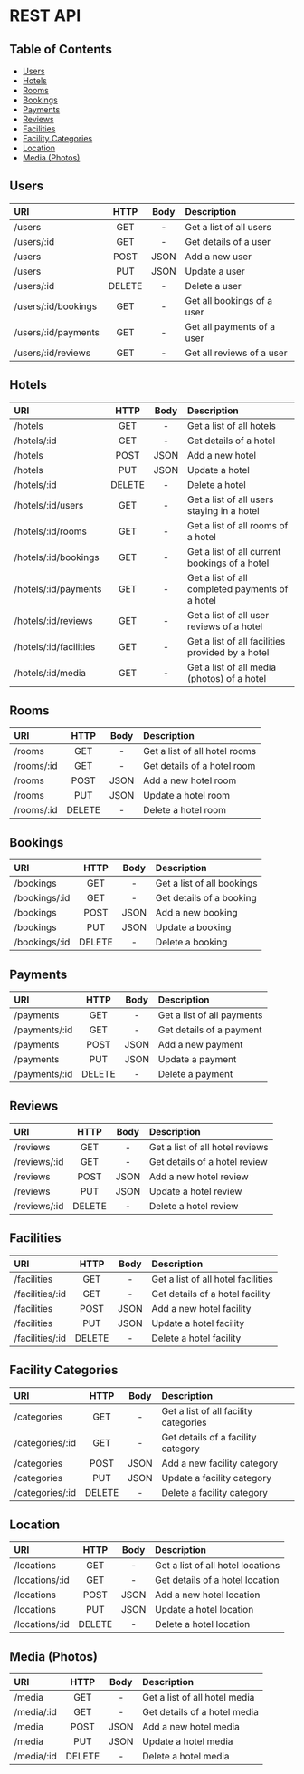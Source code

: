 # REST API

## Table of Contents
- [Users](#users)
- [Hotels](#hotels)
- [Rooms](#rooms)
- [Bookings](#bookings)
- [Payments](#payments)
- [Reviews](#reviews)
- [Facilities](#facilities)
- [Facility Categories](#facility-categories)
- [Location](#location)
- [Media (Photos)](#media-photos)

## Users
| URI                 | HTTP   | Body  | Description                |
| :------------------ | :----: | :---: | :------------------------- |
| /users              | GET    | -     | Get a list of all users    |
| /users/:id          | GET    | -     | Get details of a user      |
| /users              | POST   | JSON  | Add a new user             |
| /users              | PUT    | JSON  | Update a user              |
| /users/:id          | DELETE | -     | Delete a user              |
| /users/:id/bookings | GET    | -     | Get all bookings of a user |
| /users/:id/payments | GET    | -     | Get all payments of a user |
| /users/:id/reviews  | GET    | -     | Get all reviews of a user  |

## Hotels
| URI                    | HTTP   | Body  | Description                                      |
| :--------------------- | :----: | :---: | :----------------------------------------------- |
| /hotels                | GET    | -     | Get a list of all hotels                         |
| /hotels/:id            | GET    | -     | Get details of a hotel                           |
| /hotels                | POST   | JSON  | Add a new hotel                                  |
| /hotels                | PUT    | JSON  | Update a hotel                                   |
| /hotels/:id            | DELETE | -     | Delete a hotel                                   |
| /hotels/:id/users      | GET    | -     | Get a list of all users staying in a hotel       |
| /hotels/:id/rooms      | GET    | -     | Get a list of all rooms of a hotel               |
| /hotels/:id/bookings   | GET    | -     | Get a list of all current bookings of a hotel    |
| /hotels/:id/payments   | GET    | -     | Get a list of all completed payments of a hotel  |
| /hotels/:id/reviews    | GET    | -     | Get a list of all user reviews of a hotel        |
| /hotels/:id/facilities | GET    | -     | Get a list of all facilities provided by a hotel |
| /hotels/:id/media      | GET    | -     | Get a list of all media (photos) of a hotel      |

## Rooms
| URI        | HTTP   | Body  | Description                   |
| :--------- | :----: | :---: | :---------------------------- |
| /rooms     | GET    | -     | Get a list of all hotel rooms |
| /rooms/:id | GET    | -     | Get details of a hotel room   |
| /rooms     | POST   | JSON  | Add a new hotel room          |
| /rooms     | PUT    | JSON  | Update a hotel room           |
| /rooms/:id | DELETE | -     | Delete a hotel room           |

## Bookings
| URI           | HTTP   | Body  | Description                |
| :------------ | :----: | :---: | :------------------------- |
| /bookings     | GET    | -     | Get a list of all bookings |
| /bookings/:id | GET    | -     | Get details of a booking   |
| /bookings     | POST   | JSON  | Add a new booking          |
| /bookings     | PUT    | JSON  | Update a booking           |
| /bookings/:id | DELETE | -     | Delete a booking           |

## Payments
| URI           | HTTP   | Body  | Description                |
| :------------ | :----: | :---: | :------------------------- |
| /payments     | GET    | -     | Get a list of all payments |
| /payments/:id | GET    | -     | Get details of a payment   |
| /payments     | POST   | JSON  | Add a new payment          |
| /payments     | PUT    | JSON  | Update a payment           |
| /payments/:id | DELETE | -     | Delete a payment           |

## Reviews
| URI          | HTTP   | Body  | Description                     |
| :----------- | :----: | :---: | :------------------------------ |
| /reviews     | GET    | -     | Get a list of all hotel reviews |
| /reviews/:id | GET    | -     | Get details of a hotel review   |
| /reviews     | POST   | JSON  | Add a new hotel review          |
| /reviews     | PUT    | JSON  | Update a hotel review           |
| /reviews/:id | DELETE | -     | Delete a hotel review           |

## Facilities
| URI             | HTTP   | Body  | Description                        |
| :-------------- | :----: | :---: | :--------------------------------- |
| /facilities     | GET    | -     | Get a list of all hotel facilities |
| /facilities/:id | GET    | -     | Get details of a hotel facility    |
| /facilities     | POST   | JSON  | Add a new hotel facility           |
| /facilities     | PUT    | JSON  | Update a hotel facility            |
| /facilities/:id | DELETE | -     | Delete a hotel facility            |

## Facility Categories
| URI             | HTTP   | Body  | Description                           |
| :-------------- | :----: | :---: | :------------------------------------ |
| /categories     | GET    | -     | Get a list of all facility categories |
| /categories/:id | GET    | -     | Get details of a facility category    |
| /categories     | POST   | JSON  | Add a new facility category           |
| /categories     | PUT    | JSON  | Update a facility category            |
| /categories/:id | DELETE | -     | Delete a facility category            |

## Location
| URI            | HTTP   | Body  | Description                       |
| :------------- | :----: | :---: | :-------------------------------- |
| /locations     | GET    | -     | Get a list of all hotel locations |
| /locations/:id | GET    | -     | Get details of a hotel location   |
| /locations     | POST   | JSON  | Add a new hotel location          |
| /locations     | PUT    | JSON  | Update a hotel location           |
| /locations/:id | DELETE | -     | Delete a hotel location           |

## Media (Photos)
| URI        | HTTP   | Body  | Description                   |
| :--------- | :----: | :---: | :---------------------------- |
| /media     | GET    | -     | Get a list of all hotel media |
| /media/:id | GET    | -     | Get details of a hotel media  |
| /media     | POST   | JSON  | Add a new hotel media         |
| /media     | PUT    | JSON  | Update a hotel media          |
| /media/:id | DELETE | -     | Delete a hotel media          |